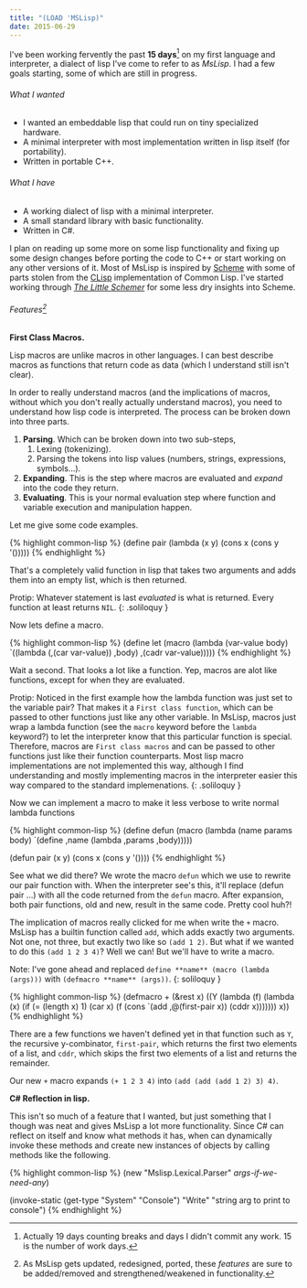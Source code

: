 ```yaml
---
title: "(LOAD 'MSLisp)"
date: 2015-06-29
---
```


I've been working fervently the past **15 days**[^1] on my first language and interpreter, a dialect of lisp I've come to refer to as *MsLisp*. I had a few goals starting, some of which are still in progress.

###### What I wanted ######

* I wanted an embeddable lisp that could run on tiny specialized hardware.
* A minimal interpreter with most implementation written in lisp itself (for portability).
* Written in portable C++.

###### What I have ######

* A working dialect of lisp with a minimal interpreter.
* A small standard library with basic functionality.
* Written in C#.

I plan on reading up some more on some lisp functionality and fixing up some design changes before porting the code to C++ or start working on any other versions of it. Most of MsLisp is inspired by [Scheme](http://www.gnu.org/software/mit-scheme/) with some of parts stolen from the [CLisp](http://www.clisp.org/) implementation of Common Lisp. I've started working through [*The Little Schemer*](https://mitpress.mit.edu/index.php?q=books/little-schemer) for some less dry insights into Scheme.

###### Features[^2] ######

**First Class Macros.**

Lisp macros are unlike macros in other languages. I can best describe macros as functions that return code as data (which I understand still isn't clear).

In order to really understand macros (and the implications of macros, without which you don't really actually understand macros), you need to understand how lisp code is interpreted. The process can be broken down into three parts.

1. **Parsing**. Which can be broken down into two sub-steps,
   1. Lexing (tokenizing).
   2. Parsing the tokens into lisp values (numbers, strings, expressions, symbols...).
2. **Expanding**. This is the step where macros are evaluated and *expand* into the code they return.
3. **Evaluating**. This is your normal evaluation step where function and variable execution and manipulation happen.

Let me give some code examples.

{% highlight common-lisp %}
(define pair
  (lambda (x y)
    (cons x (cons y '()))))
{% endhighlight %}

That's a completely valid function in lisp that takes two arguments and adds them into an empty list, which is then returned.

Protip: Whatever statement is last *evaluated* is what is returned. Every function at least returns `NIL`.
{: .soliloquy }

Now lets define a macro.

{% highlight common-lisp %}
(define let
  (macro
    (lambda (var-value body)
      `((lambda (,(car var-value))
         ,body) ,(cadr var-value)))))
{% endhighlight %}

Wait a second. That looks a lot like a function. Yep, macros are alot like functions, except for when they are evaluated.

Protip: Noticed in the first example how the lambda function was just set to the variable pair? That makes it a `First class function`, which can be passed to other functions just like any other variable. In MsLisp, macros just wrap a lambda function (see the `macro` keyword before the `lambda` keyword?) to let the interpreter know that this particular function is special. Therefore, macros are `First class macros` and can be passed to other functions just like their function counterparts. Most lisp macro implementations are not implemented this way, although I find understanding and mostly implementing macros in the interpreter easier this way compared to the standard implemenations.
{: .soliloquy }

Now we can implement a macro to make it less verbose to write normal lambda functions

{% highlight common-lisp %}
(define defun
  (macro
    (lambda (name params body)
      `(define ,name
         (lambda ,params
            ,body)))))

(defun pair (x y)
  (cons x (cons y '())))
{% endhighlight %}

See what we did there? We wrote the macro `defun` which we use to rewrite our pair function with. When the interpreter see's this, it'll replace (defun pair ...) with all the code returned from the `defun` macro. After expansion, both pair functions, old and new, result in the same code. Pretty cool huh?!

The implication of macros really clicked for me when write the `+` macro. MsLisp has a builtin function called `add`, which adds exactly two arguments. Not one, not three, but exactly two like so `(add 1 2)`. But what if we wanted to do this `(add 1 2 3 4)`? Well we can! But we'll have to write a macro.

Note: I've gone ahead and replaced `define **name** (macro (lambda (args)))` with `(defmacro **name** (args))`.
{: soliloquy }

{% highlight common-lisp %}
(defmacro + (&rest x)
  ((Y
    (lambda (f)
      (lambda (x)
        (if (= (length x) 1)
           (car x)
           (f (cons `(add ,@(first-pair x)) (cddr x)))))))
   x))
{% endhighlight %}

There are a few functions we haven't defined yet in that function such as `Y`, the recursive y-combinator, `first-pair`, which returns the first two elements of a list, and `cddr`, which skips the first two elements of a list and returns the remainder.

Our new `+` macro expands `(+ 1 2 3 4)` into `(add (add (add 1 2) 3) 4)`.

**C# Reflection in lisp.**

This isn't so much of a feature that I wanted, but just something that I though was neat and gives MsLisp a lot more functionality. Since C# can reflect on itself and know what methods it has, when can dynamically invoke these methods and create new instances of objects by calling methods like the following.

{% highlight common-lisp %}
(new "Mslisp.Lexical.Parser" *args-if-we-need-any*)

(invoke-static (get-type "System" "Console") "Write" "string arg to print to console")
{% endhighlight %}

[^1]: Actually 19 days counting breaks and days I didn't commit any work. 15 is the number of work days.
[^2]: As MsLisp gets updated, redesigned, ported, these *features* are sure to be added/removed and strengthened/weakened in functionality.
